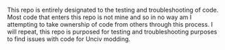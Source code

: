 This repo is entirely designated to the testing and troubleshooting of code. Most code that enters this repo is not mine and so in no way am I attempting to take ownership of code from others through this process. I will repeat, this repo is purposed for testing and troubleshooting purposes to find issues with code for Unciv modding.
